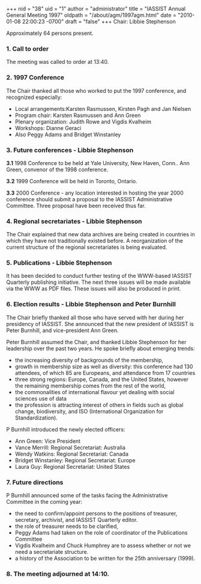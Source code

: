 +++
nid = "38"
uid = "1"
author = "administrator"
title = "IASSIST Annual General Meeting 1997"
oldpath = "/about/agm/1997agm.html"
date = "2010-01-08 22:00:23 -0700"
draft = "false"
+++
Chair: Libbie Stephenson

Approximately 64 persons present.

### 1. Call to order

The meeting was called to order at 13:40.

### 2. 1997 Conference

The Chair thanked all those who worked to put the 1997 conference, and
recognized especially:

-   Local arrangements:Karsten Rasmussen, Kirsten Pagh and Jan Nielsen
-   Program chair: Karsten Rasmussen and Ann Green
-   Plenary organization: Judith Rowe and Vigdis Kvalheim
-   Workshops: Dianne Geraci
-   Also Peggy Adams and Bridget Winstanley

### 3. Future conferences - Libbie Stephenson

**3.1** 1998 Conference to be held at Yale University, New Haven, Conn..
Ann Green, convenor of the 1998 conference.

**3.2** 1999 Conference will be held in Toronto, Ontario.

**3.3** 2000 Conference - any location interested in hosting the year
2000 conference should submit a proposal to the IASSIST Administrative
Committee. Three proposal have been received thus far.

### 4. Regional secretariates - Libbie Stephenson

The Chair explained that new data archives are being created in
countries in which they have not traditionally existed before. A
reorganization of the current structure of the regional secretariates is
being evaluated.

### 5. Publications - Libbie Stephenson

It has been decided to conduct further testing of the WWW-based IASSIST
Quarterly publishing initiative. The next three issues will be made
available via the WWW as PDF files. These issues will also be produced
in print.

### 6. Election results - Libbie Stephenson and Peter Burnhill

The Chair briefly thanked all those who have served with her during her
presidency of IASSIST. She announced that the new president of IASSIST
is Peter Burnhill, and vice-president Ann Green.

Peter Burnhill assumed the Chair, and thanked Libbie Stephenson for her
leadership over the past two years. He spoke briefly about emerging
trends:

-   the increasing diversity of backgrounds of the membership,
-   growth in membership size as well as diversity: this conference had
    130 attendees, of which 85 are Europeans, and attendance from 17
    countries
-   three strong regions: Europe, Canada, and the United States, however
    the remaining membership comes from the rest of the world,
-   the commonalities of international flavour yet dealing with social
    sciences use of data
-   the profession is attracting interest of others in fields such as
    global change, biodiversity, and ISO (International Organization for
    Standardization).

P Burnhill introduced the newly elected officers:

-   Ann Green: Vice President
-   Vance Merrill: Regional Secretariat: Australia
-   Wendy Watkins: Regional Secretariat: Canada
-   Bridget Winstanley: Regional Secretariat: Europe
-   Laura Guy: Regional Secretariat: United States

### 7. Future directions

P Burnhill announced some of the tasks facing the Administrative
Committee in the coming year:

-   the need to confirm/appoint persons to the positions of treasurer,
    secretary, archivist, and IASSIST Quarterly editor.
-   the role of treasurer needs to be clarified,
-   Peggy Adams had taken on the role of coordinator of the Publications
    Committee
-   Vigdis Kvalheim and Chuck Humphrey are to assess whether or not we
    need a secretariate structure.
-   a history of the Association to be written for the 25th anniversary
    (1999).

### 8. The meeting adjourned at 14:10.
